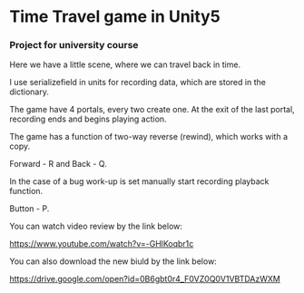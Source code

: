 # Time Travel game in Unity5

### Project for university course
Here we have a little scene, where we can travel back in time.

I use serializefield in units for recording data, which are stored in the dictionary.

The game have 4 portals, every two create one.
At the exit of the last portal, recording ends and begins playing action.

The game has a function of two-way reverse (rewind), which works with a copy. 

Forward - R and Back - Q.

In the case of a bug work-up is set manually start recording playback function. 

Button - P.


You can watch video review by the link below:

https://www.youtube.com/watch?v=-GHlKoqbr1c


You can also download the new biuld by the link below:

https://drive.google.com/open?id=0B6gbt0r4_F0VZ0Q0V1VBTDAzWXM

